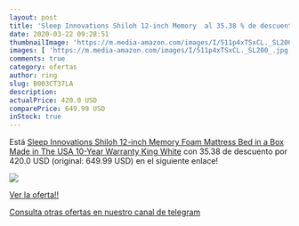 ```yaml
---
layout: post
title: 'Sleep Innovations Shiloh 12-inch Memory  al 35.38 % de descuento'
date: 2020-03-22 09:28:51
thumbnailImage: 'https://m.media-amazon.com/images/I/511p4xTSxCL._SL200_.jpg'
images: [ 'https://m.media-amazon.com/images/I/511p4xTSxCL._SL200_.jpg' ]
comments: true
category: ofertas
author: ring
slug: B003CT37LA
description:
actualPrice: 420.0 USD
comparePrice: 649.99 USD
inStock: true
---
```


Está [Sleep Innovations Shiloh 12-inch Memory Foam Mattress Bed in a Box  Made in The USA  10-Year Warranty  King  White](https://www.amazon.com/dp/B003CT37LA/?tag=redken08-20) con 35.38 de descuento por 420.0 USD (original: 649.99 USD) en el siguiente enlace!

[![](https://m.media-amazon.com/images/I/511p4xTSxCL._SL200_.jpg)](https://www.amazon.com/dp/B003CT37LA/?tag=redken08-20)

[Ver la oferta!!](https://www.amazon.com/dp/B003CT37LA/?tag=redken08-20)

[Consulta otras ofertas en nuestro canal de telegram](https://t.me/s/ofertas25)
